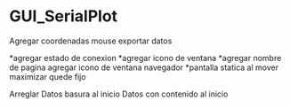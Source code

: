 # GUI_SerialPlot

Agregar coordenadas mouse
exportar datos

*agregar estado de conexion
*agregar icono de ventana
*agregar nombre de pagina
agregar icono de ventana navegador 
*pantalla statica al mover maximizar quede fijo

Arreglar
	Datos basura al inicio
	Datos con contenido al inicio